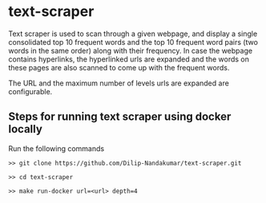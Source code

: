 # text-scraper

Text scraper is used to scan through a given webpage, and display a single consolidated top 10 frequent words and the top 10 frequent word pairs (two words in the same order) along with their frequency. In case the webpage contains hyperlinks, the hyperlinked urls are expanded and the words on these pages are also scanned to come up with the frequent words.

The URL and the maximum number of levels urls are expanded are configurable.

## Steps for running text scraper using docker locally

Run the following commands

```
>> git clone https://github.com/Dilip-Nandakumar/text-scraper.git

>> cd text-scraper

>> make run-docker url=<url> depth=4
```
